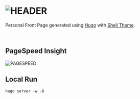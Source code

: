 <h1><img style="float:middle" width="auto" alt="HEADER" src="https://raw.githubusercontent.com/gist/kwchang0831/fc3db1d5825771420efef22ad5b3a97e/raw/metrics.repository.intro.svg"></h1>

Personal Front Page generated using [Hugo](https://gohugo.io/) with [Shell Theme](https://themes.gohugo.io/themes/hugo-theme-shell/).

<br/>

## PageSpeed Insight

<img style="float:middle" width="auto" alt="PAGESPEED" src="https://raw.githubusercontent.com/gist/kwchang0831/fc3db1d5825771420efef22ad5b3a97e/raw/00a6d2b16df8a6721af2f689382822979e51b342/metrics.pagespeed.svg">

## Local Run

```shell
hugo server -w -D
```
